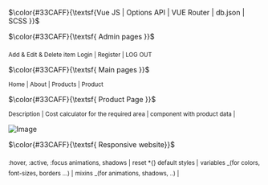 $\color{#33CAFF}{\textsf{Vue JS | Options API | VUE Router | db.json | SCSS }}$

 $\color{#33CAFF}{\textsf{ Admin pages }}$
 
<sub> Add & Edit & Delete item</sub>
<sub> Login | Register | LOG OUT</sub>

 $\color{#33CAFF}{\textsf{ Main pages }}$

<sub> Home | About | Products | Product </sub>

 $\color{#33CAFF}{\textsf{ Product Page }}$


<sub>Description | Cost calculator for the required area | component with product data |</sub>

 
 ![Image](https://github.com/users/eugenia-vitinschii/projects/1/assets/120458882/efa19dec-36c5-4b45-af82-649ad2968c21)


 $\color{#33CAFF}{\textsf{ Responsive website}}$
 
<sub>:hover, :active, :focus animations, shadows |</sub>
<sub>reset *{} default styles |</sub>
<sub>variables _(for colors, font-sizes,  borders ...) |</sub>
<sub>mixins _(for animations, shadows, ..) |</sub>
